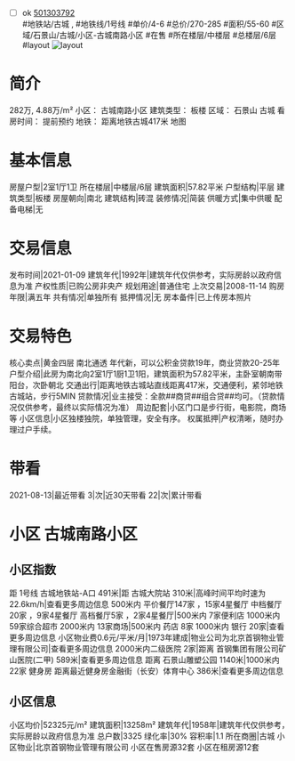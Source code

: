 - [ ] ok [501303792](https://bj.5i5j.com/ershoufang/501303792.html)  
 #地铁站/古城 ,  #地铁线/1号线
#单价/4-6 #总价/270-285 #面积/55-60   #区域/石景山/古城/小区-古城南路小区 #在售 #所在楼层/中楼层 #总楼层/6层 #layout 
![layout](http://image2a.5i5j.com/bdir/layout/98e8328188ef4f7ea7355e374dd25e62.jpg_P5.jpg) 
# 简介 
 282万,  4.88万/m² 
小区： 古城南路小区
建筑类型： 板楼
区域： 石景山 古城
看房时间： 提前预约
地铁： 距离地铁古城417米 地图
# 基本信息 
 房屋户型|2室1厅1卫
所在楼层|中楼层/6层
建筑面积|57.82平米
户型结构|平层
建筑类型|板楼
房屋朝向|南北
建筑结构|砖混
装修情况|简装
供暖方式|集中供暖
配备电梯|无
# 交易信息 
 发布时间|2021-01-09
建筑年代|1992年|建筑年代仅供参考，实际房龄以政府信息为准
产权性质|已购公房非央产
规划用途|普通住宅
上次交易|2008-11-14
购房年限|满五年
共有情况|单独所有
抵押情况|无
房本备件|已上传房本照片
# 交易特色 
 核心卖点|黄金四层 南北通透
年代新，可以公积金贷款19年，商业贷款20-25年
户型介绍|此房为南北向2室1厅1厨1卫1阳，建筑面积为57.82平米，主卧室朝南带阳台，次卧朝北
交通出行|距离地铁古城站直线距离417米，交通便利，紧邻地铁古城站，步行5MIN
贷款情况|业主接受：全款##商贷##组合贷##均可。（贷款情况仅供参考，最终以实际情况为准）
周边配套|小区门口是步行街，电影院，商场等
小区信息|小区独楼独院，单独管理，安全有序。
权属抵押|产权清晰，随时办理过户手续。
# 带看 
 2021-08-13|最近带看	 3|次|近30天带看	 22|次|累计带看
# 小区 古城南路小区
## 小区指数 
 距 1号线 古城地铁站-A口 491米|距 古城大院站 310米|高峰时间平均时速为22.6km/h|查看更多周边信息
500米内 平价餐厅147家 ，15家4星餐厅
中档餐厅20家 ，9家4星餐厅
高档餐厅5家 ，2家4星餐厅|500米内 7家便利店
1000米内 59家综合超市
2000米内 13家商场|500米内 药店 8家
1000米内 银行 20家|查看更多周边信息
小区物业费0.6元/平米/月|1973年建成|物业公司为北京首钢物业管理有限公司|查看更多周边信息
2000米内二级医院 2家|距离 首钢集团有限公司矿山医院(二甲)  589米|查看更多周边信息
距离 石景山雕塑公园 1140米|1000米内 22家 健身房
距离最近健身房金融街（长安）体育中心 386米|查看更多周边信息
## 小区信息 
 小区均价|52325元/m²
建筑面积|13258m²
建筑年代|1958年|建筑年代仅供参考，实际房龄以政府信息为准
总户数|3325
绿化率|30%
容积率|1.1
所在商圈|古城
小区物业|北京首钢物业管理有限公司
小区在售房源32套
小区在租房源12套
